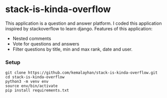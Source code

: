 # stack-is-kinda-overflow

This application is a question and answer platform. I coded this application inspired by stackoverflow to learn django. Features of this application:
* Nested comments
* Vote for questions and answers
* Filter questions by title, min and max rank, date and user.

### Setup
```
git clone https://github.com/kemalayhan/stack-is-kinda-overflow.git
cd stack-is-kinda-overflow
python3 -m venv env
source env/bin/activate
pip install requirements.txt
```
